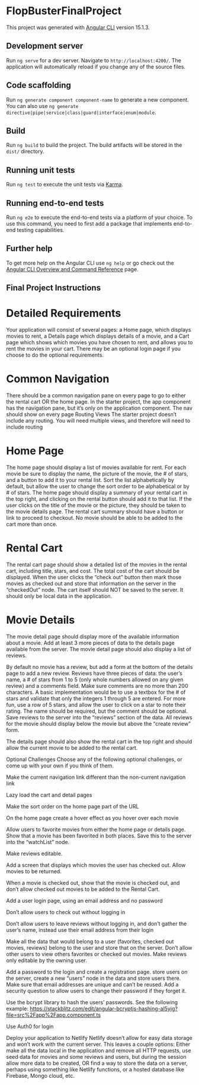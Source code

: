 # FlopBusterFinalProject

This project was generated with [Angular CLI](https://github.com/angular/angular-cli) version 15.1.3.

## Development server

Run `ng serve` for a dev server. Navigate to `http://localhost:4200/`. The application will automatically reload if you change any of the source files.

## Code scaffolding

Run `ng generate component component-name` to generate a new component. You can also use `ng generate directive|pipe|service|class|guard|interface|enum|module`.

## Build

Run `ng build` to build the project. The build artifacts will be stored in the `dist/` directory.

## Running unit tests

Run `ng test` to execute the unit tests via [Karma](https://karma-runner.github.io).

## Running end-to-end tests

Run `ng e2e` to execute the end-to-end tests via a platform of your choice. To use this command, you need to first add a package that implements end-to-end testing capabilities.

## Further help

To get more help on the Angular CLI use `ng help` or go check out the [Angular CLI Overview and Command Reference](https://angular.io/cli) page.

## Final Project Instructions
# Detailed Requirements
Your application will consist of several pages: a Home page, which displays movies to rent, a Details page which displays details of a movie, and a Cart page which shows which movies you have chosen to rent, and allows you to rent the movies in your cart. There may be an optional login page if you choose to do the optional requirements.

# Common Navigation
There should be a common navigation pane on every page to go to either the rental cart OR the home page. In the starter project, the app component has the navigation pane, but it’s only on the application component. The nav should show on every page
Routing Views
The starter project doesn’t include any routing. You will need multiple views, and therefore will need to include routing

# Home Page
The home page should display a list of movies available for rent. For each movie be sure to display the name, the picture of the movie, the # of stars, and a button to add it to your rental list. Sort the list alphabetically by default, but allow the user to change the sort order to be alphabetical or by # of stars. The home page should display a summary of your rental cart in the top right, and clicking on the rental button should add it to that list. If the user clicks on the title of the movie or the picture, they should be taken to the movie details page. The rental cart summary should have a button or link to proceed to checkout. No movie should be able to be added to the cart more than once.

# Rental Cart
The rental cart page should show a detailed list of the movies in the rental cart, including title, stars, and cost. The total cost of the cart should be displayed. When the user clicks the “check out” button then mark those movies as checked out and store that information on the server in the “checkedOut” node. The cart itself should NOT be saved to the server. It should only be local data in the application. 

# Movie Details
The movie detail page should display more of the available information about a movie. Add at least 3 more pieces of data to the details page available from the server. The movie detail page should also display a list of reviews. 

By default no movie has a review, but add a form at the bottom of the details page to add a new review. Reviews have three pieces of data: the user’s name, a # of stars from 1 to 5 (only whole numbers allowed on any given review) and a comments field. Make sure comments are no more than 200 characters. A basic implementation would be to use a textbox for the # of stars and validate that only the integers 1 through 5 are entered. For more fun, use a row of 5 stars, and allow the user to click on a star to note their rating. The name should be required, but the comment should be optional. Save reviews to the server into the “reviews” section of the data. All reviews for the movie should display below the movie but above the “create review” form.

The details page should also show the rental cart in the top right and should allow the current movie to be added to the rental cart.

Optional Challenges
Choose any of the following optional challenges, or come up with your own if you think of them.

Make the current navigation link different than the non-current navigation link

Lazy load the cart and detail pages

Make the sort order on the home page part of the URL

On the home page create a hover effect as you hover over each movie

Allow users to favorite movies from either the home page or details page. Show that a movie has been favorited in both places. Save this to the server into the “watchList” node.

Make reviews editable.

Add a screen that displays which movies the user has checked out. Allow movies to be returned.

When a movie is checked out, show that the movie is checked out, and don’t allow checked out movies to be added to the Rental Cart.

Add a user login page, using an email address and no password

Don’t allow users to check out without logging in

Don’t allow users to leave reviews without logging in, and don’t gather the user’s name, instead use their email address from their login

Make all the data that would belong to a user (favorites, checked out movies, reviews) belong to the user and store that on the server. Don’t allow 
other users to view others favorites or checked out movies. Make reviews only editable by the owning user.

Add a password to the login and create a registration page. store users on the server, create a new “users” node in the data and store users there. Make sure that email addresses are unique and can’t be reused. Add a security question to allow users to change their password if they forget it.

Use the bcrypt library to hash the users’ passwords. See the following example: https://stackblitz.com/edit/angular-bcryptjs-hashing-al5yjg?file=src%2Fapp%2Fapp.component.ts

Use Auth0 for login

Deploy your application to Netlify
Netlify doesn’t allow for easy data storage and won’t work with the current server. This leaves a couple options: Either make all the data local in the application and remove all HTTP requests, use seed data for movies and some reviews and users, but during the session allow more data to be created, OR find a way to store the data on a server, perhaps using something like Netlify functions, or a hosted database like Firebase, Mongo cloud, etc.
